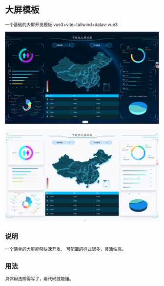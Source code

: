 # 大屏模板

一个基础的大屏开发模板 vue3+vite+tailwind+datav-vue3

![项目截图1](./images/example_dark.png)

![项目截图2](./images/example.png)

## 说明

一个简单的大屏能够快速开发， 可配置的样式很多，灵活性高。

## 用法

具体用法懒得写了，看代码就能懂。
